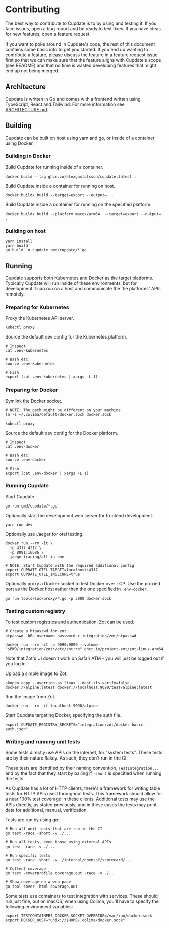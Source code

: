 # Contributing

The best way to contribute to Cupdate is to by using and testing it. If you face
issues, open a bug report and be ready to test fixes. If you have ideas for new
features, open a feature request.

If you want to poke around in Cupdate's code, the rest of this document contains
some basic info to get you started. If you end up wanting to contribute a
feature, please discuss the feature in a feature request issue first so that we
can make sure that the feature aligns with Cupdate's scope (see README) and that
no time is wasted developing features that might end up not being merged.

## Architecture

Cupdate is written in Go and comes with a frontend written using TypeScript,
React and Tailwind. For more information see [ARCHITECTURE.md](ARCHITECTURE.md).

## Building

Cupdate can be built on host using yarn and go, or inside of a container using
Docker.

### Building in Docker

Build Cupdate for running inside of a container.

```shell
docker build --tag ghcr.io/alexgustafsson/cupdate:latest .
```

Build Cupdate inside a container for running on host.

```shell
docker buildx build --target=export --output=. .
```

Build Cupdate inside a container for running on the specified platform.

```shell
docker buildx build --platform macos/arm64  --target=export --output=. .
```

### Building on host

```shell
yarn install
yarn build
go build -o cupdate cmd/cupdate/*.go
```

## Running

Cupdate supports both Kubernetes and Docker as the target platforms. Typically
Cupdate will run inside of these environments, but for development it can run
on a host and communicate the the platforms' APIs remotely.

### Preparing for Kubernetes

Proxy the Kubernetes API server.

```shell
kubectl proxy
```

Source the default dev config for the Kubernetes platform.

```shell
# Inspect
cat .env-kubernetes

# Bash etc.
source .env-kubernetes

# Fish
export (cat .env-kubernetes | xargs -L 1)
```

### Preparing for Docker

Symlink the Docker socket.

```shell
# NOTE: The path might be different on your machine
ln -s ~/.colima/default/docker.sock docker.sock
```

```shell
kubectl proxy
```

Source the default dev config for the Docker platform.

```shell
# Inspect
cat .env-docker

# Bash etc.
source .env-docker

# Fish
export (cat .env-docker | xargs -L 1)
```

### Running Cupdate

Start Cupdate.

```shell
go run cmd/cupdate/*.go
```

Optionally start the development web server for frontend development.

```shell
yarn run dev
```

Optionally use Jaeger for otel testing.

```shell
docker run --rm -it \
  -p 4317:4317 \
  -p 8081:16686 \
  jaegertracing/all-in-one

# NOTE: Start Cupdate with the required additional config
export CUPDATE_OTEL_TARGET=localhost:4317
export CUPDATE_OTEL_INSECURE=true
```

Optionally proxy a Docker socket to test Docker over TCP. Use the proxied port
as the Docker host rather then the one specified in `.env-docker`.

```shell
go run tools/sockproxy/*.go -p 3000 docker.sock
```

### Testing custom registry

To test custom registries and authentication, Zot can be used.

```shell
# Create a htpasswd for zot
htpasswd -bBn username password > integration/zot/htpasswd
```

```shell
docker run --rm -it -p 9090:9090 --volume "$PWD/integration/zot:/etc/zot:ro" ghcr.io/project-zot/zot-linux-arm64
```

Note that Zot's UI doesn't work on Safari ATM - you will just be logged out if
you log in.

Upload a simple image to Zot.

```shell
skopeo copy --override-os linux --dest-tls-verify=false docker://alpine:latest docker://localhost:9090/test/alpine:latest
```

Run the image from Zot.

```shell
docker run --rm -it localhost:9090/alpine
```

Start Cupdate targeting Docker, specifying the auth file.

```shell
export CUPDATE_REGISTRY_SECRETS="integration/zot/docker-basic-auth.json"
```

### Writing and running unit tests

Some tests directly use APIs on the internet, for "system tests". These tests
are by their nature flakey. As such, they don't run in the CI.

These tests are identified by their naming convention, `TestIntegration...` and
by the fact that they start by bailing if `-short` is specified when running the
tests.

As Cupdate has a lot of HTTP clients, there's a framework for writing table
tests for HTTP APIs used throughout tests. This framework should allow for a
near 100% test coverage in these clients. Additional tests may use the APIs
directly, as stated previously, and in these cases the tests may print data for
additional, manual, verification.

Tests are run by using go:

```shell
# Run all unit tests that are run in the CI
go test -race -short -v ./...

# Run all tests, even those using external APIs
go test -race -v ./...

# Run specific tests
go test -race -short -v ./internal/openssf/scorecard/...

# Collect coverage
go test -coverprofile coverage.out -race -v ./...

# Show coverage on a web page
go tool cover -html coverage.out
```

Some tests use containers to test integration with services. These should run
just fine, but on macOS, when using Colima, you'll have to specify the following
environment variables:

```shell
export TESTCONTAINERS_DOCKER_SOCKET_OVERRIDE=/var/run/docker.sock
export DOCKER_HOST="unix://$HOME/.colima/docker.sock"
```
